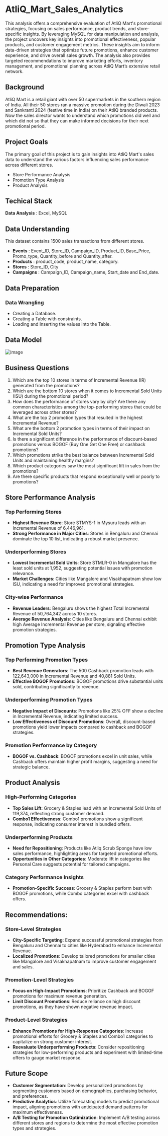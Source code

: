 # AtliQ_Mart_Sales_Analytics
This analysis offers a comprehensive evaluation of AtliQ Mart's promotional strategies, focusing on sales performance, product trends, and store-specific insights. By leveraging MySQL for data manipulation and analysis, the project uncovers key insights into promotional effectiveness, popular products, and customer engagement metrics. These insights aim to inform data-driven strategies that optimize future promotions, enhance customer experience, and drive overall sales growth. The analysis also provides targeted recommendations to improve marketing efforts, inventory management, and promotional planning across AtliQ Mart’s extensive retail network.

## Background
AtliQ Mart is a retail giant with over 50 supermarkets in the southern region of India. All their 50 stores ran a massive promotion during the Diwali 2023 and Sankranti 2024 (festive time in India) on their AtliQ branded products. Now the sales director wants to understand which promotions did well and which did not so that they can make informed decisions for their next promotional period.

## Project Goals
The primary goal of this project is to gain insights into AtliQ Mart's sales data to understand the various factors influencing sales performance across different stores.
- Store Performance Analysis
- Promotion Type Analysis
- Product Analysis

## Techical Stack
**Data Analysis** : Excel, MySQL

## Data Understanding
This dataset contains 1500 sales transactions from  different stores.
- **Events**  : Event_ID, Store_ID, Campaign_ID, Product_ID, Base_Price, Promo_type, Quantity_before and Quantity_after.
- **Products** : product_code, product_name, category.
- **Stores** : Store_ID, City
- **Campaigns** : Campaign_ID, Campaign_name, Start_date and End_date.

## Data Preparation
### Data Wrangling
   - Creating a Database.
   - Creating a Table with constraints.
   - Loading and Inserting the values into the Table.

## Data Model
![image](https://github.com/user-attachments/assets/954ed1df-6d17-4ba7-a5e1-bcf5a730bea5)

 
## Business Questions
1. Which are the top 10 stores in terms of Incremental Revenue (IR) generated from the promotions?
2. Which are the bottom 10 stores when it comes to Incremental Sold Units (ISU) during the promotional period?
3. How does the performance of stores vary by city? Are there any common characteristics among the top-performing stores that could be leveraged across other stores?
4. What are the top 2 promotion types that resulted in the highest Incremental Revenue?
5. What are the bottom 2 promotion types in terms of their impact on Incremental Sold Units?
6. Is there a significant difference in the performance of discount-based promotions versus BOGOF (Buy One Get One Free) or cashback promotions?
7. Which promotions strike the best balance between Incremental Sold Units and maintaining healthy margins?
8. Which product categories saw the most significant lift in sales from the promotions?
9. Are there specific products that respond exceptionally well or poorly to promotions?

## Store Performance Analysis
### Top Performing Stores
  - **Highest Revenue Store**: Store STMYS-1 in Mysuru leads with an Incremental Revenue of 6,446,961.
  - **Strong Performance in Major Cities**: Stores in Bengaluru and Chennai dominate the top 10 list, indicating a robust market presence.

### Underperforming Stores
  - **Lowest Incremental Sold Units**: Store STMLR-0 in Mangalore has the least sold units at 1,952, suggesting potential issues with promotion relevance.
  - **Market Challenges**: Cities like Mangalore and Visakhapatnam show low ISU, indicating a need for improved promotional strategies.

### City-wise Performance
  - **Revenue Leaders**: Bengaluru shows the highest Total Incremental Revenue of 50,764,342 across 10 stores.
  - **Average Revenue Analysis**: Cities like Bengaluru and Chennai exhibit high Average Incremental Revenue per store, signaling effective promotion strategies.

## Promotion Type Analysis
### Top Performing Promotion Types
  - **Best Revenue Generators**: The 500 Cashback promotion leads with 122,643,000 in Incremental Revenue and 40,881 Sold Units.
  - **Effective BOGOF Promotions**: BOGOF promotions drive substantial units sold, contributing significantly to revenue.

### Underperforming Promotion Types
  - **Negative Impact of Discounts**: Promotions like 25% OFF show a decline in Incremental Revenue, indicating limited success.
  - **Low Effectiveness of Discount Promotions**: Overall, discount-based promotions yield lower impacts compared to cashback and BOGOF strategies.

### Promotion Performance by Category
  - **BOGOF vs. Cashback**: BOGOF promotions excel in unit sales, while Cashback offers maintain higher profit margins, suggesting a need for strategic balance.

## Product Analysis
### High-Performing Categories
  - **Top Sales Lift**: Grocery & Staples lead with an Incremental Sold Units of 119,374, reflecting strong customer demand.
  - **Combo1 Effectiveness**: Combo1 promotions show a significant response, indicating consumer interest in bundled offers.

### Underperforming Products
  - **Need for Repositioning**: Products like Atliq Scrub Sponge have low sales performance, highlighting areas for targeted promotional efforts.
  - **Opportunities in Other Categories**: Moderate lift in categories like Personal Care suggests potential for tailored campaigns.

### Category Performance Insights
  - **Promotion-Specific Success**: Grocery & Staples perform best with BOGOF promotions, while Combo categories excel with cashback offers.

## Recommendations:
### Store-Level Strategies
  - **City-Specific Targeting**: Expand successful promotional strategies from Bengaluru and Chennai to cities like Hyderabad to enhance Incremental Revenue.
  - **Localized Promotions**: Develop tailored promotions for smaller cities like Mangalore and Visakhapatnam to improve customer engagement and sales.

### Promotion-Level Strategies
  - **Focus on High-Impact Promotions**: Prioritize Cashback and BOGOF promotions for maximum revenue generation.
  - **Limit Discount Promotions**: Reduce reliance on high discount promotions, as they have shown negative revenue impact.

### Product-Level Strategies
  - **Enhance Promotions for High-Response Categories**: Increase promotional efforts for Grocery & Staples and Combo1 categories to capitalize on strong customer interest.
  - **Reevaluate Underperforming Products**: Consider repositioning strategies for low-performing products and experiment with limited-time offers to gauge market response.
  
## Future Scope
- **Customer Segmentation**: Develop personalized promotions by segmenting customers based on demographics, purchasing behavior, and preferences.
- **Predictive Analytics**: Utilize forecasting models to predict promotional impact, aligning promotions with anticipated demand patterns for maximum effectiveness.
- **A/B Testing for Promotion Optimization**: Implement A/B testing across different stores and regions to determine the most effective promotion types and strategies.
